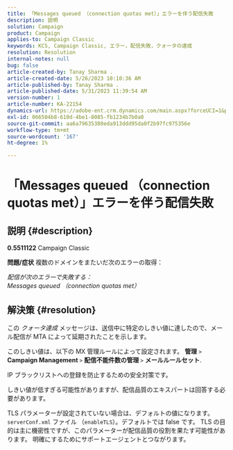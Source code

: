 ```yaml
---
title: 「Messages queued （connection quotas met）」エラーを伴う配信失敗
description: 説明
solution: Campaign
product: Campaign
applies-to: Campaign Classic
keywords: KCS, Campaign Classic, エラー，配信失敗，クォータの達成
resolution: Resolution
internal-notes: null
bug: false
article-created-by: Tanay Sharma .
article-created-date: 5/26/2023 10:10:36 AM
article-published-by: Tanay Sharma .
article-published-date: 5/31/2023 11:39:54 AM
version-number: 1
article-number: KA-22154
dynamics-url: https://adobe-ent.crm.dynamics.com/main.aspx?forceUCI=1&pagetype=entityrecord&etn=knowledgearticle&id=308c7f8d-adfb-ed11-8849-6045bd006268
exl-id: 066504b8-610d-4be1-8085-fb1234b7b0a0
source-git-commit: aa6a79635380eda913ddd95da0f2b97fc975356e
workflow-type: tm+mt
source-wordcount: '167'
ht-degree: 1%

---
```


# 「Messages queued （connection quotas met）」エラーを伴う配信失敗

## 説明 {#description}

<b>0.5511122</b>
Campaign Classic


<b>問題/症状</b>
複数のドメインをまたいだ次のエラーの取得：

*配信が次のエラーで失敗する：
<br>Messages queued （connection quotas met）*


## 解決策 {#resolution}


この *クォータ達成* メッセージは、送信中に特定のしきい値に達したので、メール配信が MTA によって延期されたことを示します。

このしきい値は、以下の MX 管理ルールによって設定されます。 <b>管理</b> `>`  <b>Campaign Management </b>`>`  <b>配信不能件数の管理 </b>`>`  <b>メールルールセット</b>.

IP ブラックリストへの登録を防止するための安全対策です。

しきい値が低すぎる可能性がありますが、配信品質のエキスパートは回答する必要があります。

TLS パラメーターが設定されていない場合は、デフォルトの値になります。 `serverConf.xml` ファイル （`enableTLS`）。デフォルトでは false です。 TLS の目的は主に機密性ですが、このパラメーターが配信品質の役割を果たす可能性があります。 明確にするためにサポートエージェントとつながります。
